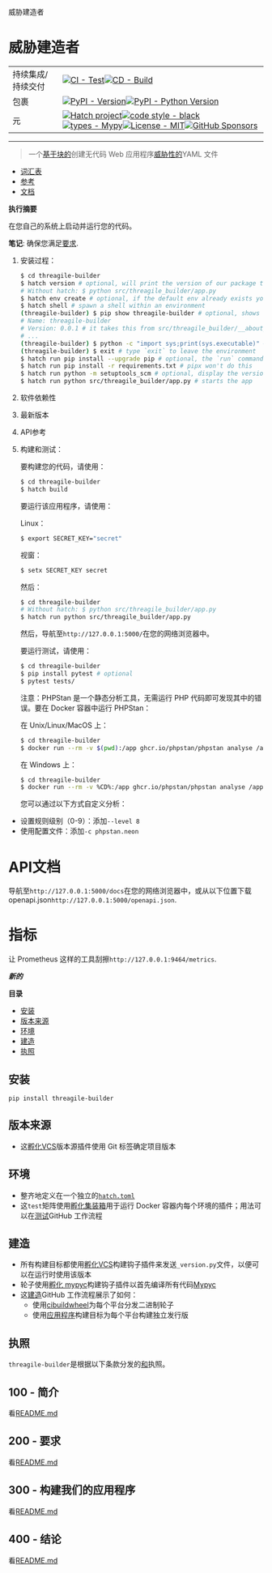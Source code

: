 威胁建造者

# 威胁建造者

|           |                                                                                                                                                                                                                                                                                                                                                                                                                                                                                                                                                                                                        |
| --------- | ------------------------------------------------------------------------------------------------------------------------------------------------------------------------------------------------------------------------------------------------------------------------------------------------------------------------------------------------------------------------------------------------------------------------------------------------------------------------------------------------------------------------------------------------------------------------------------------------------ |
| 持续集成/持续交付 | [![CI - Test](https://github.com/vanHeemstraSystems/threagile-builder/actions/workflows/test.yml/badge.svg)](https://github.com/vanHeemstraSystems/threagile-builder/actions/workflows/test.yml)[![CD - Build](https://github.com/vanHeemstraSystems/threagile-builder/actions/workflows/build.yml/badge.svg)](https://github.com/vanHeemstraSystems/threagile-builder/actions/workflows/build.yml)                                                                                                                                                                                                    |
| 包裹        | [![PyPI - Version](https://img.shields.io/pypi/v/threagile-builder.svg?logo=pypi&label=PyPI&logoColor=gold)](https://pypi.org/project/threagile-builder/)[![PyPI - Python Version](https://img.shields.io/pypi/pyversions/threagile-builder.svg?logo=python&label=Python&logoColor=gold)](https://pypi.org/project/threagile-builder/)                                                                                                                                                                                                                                                                 |
| 元         | [![Hatch project](https://img.shields.io/badge/%F0%9F%A5%9A-Hatch-4051b5.svg)](https://github.com/pypa/hatch)[![code style - black](https://img.shields.io/badge/code%20style-black-000000.svg)](https://github.com/psf/black)[![types - Mypy](https://img.shields.io/badge/types-Mypy-blue.svg)](https://github.com/ambv/black)[![License - MIT](https://img.shields.io/badge/license-MIT-9400d3.svg)](https://spdx.org/licenses/)[![GitHub Sponsors](https://img.shields.io/github/sponsors/vanHeemstraSystems?logo=GitHub%20Sponsors&style=social)](https://github.com/sponsors/vanHeemstraSystems) |

* * *

> 一个[基于块的](https://developers.google.com/blockly)创建无代码 Web 应用程序[威胁性的](https://threagile.io)YAML 文件

-   [词汇表](./GLOSSARY.md)
-   [参考](./REFERENCES.md)
-   [文档](./DOCUMENTATION.md)

**执行摘要**

在您自己的系统上启动并运行您的代码。

**笔记**: 确保您满足[要求](./200/README.md).

1.  安装过程：
    ```bash
    $ cd threagile-builder
    $ hatch version # optional, will print the version of our package to the terminal without modifying the source directory (e.g. `0.0.1`).
    # Without hatch: $ python src/threagile_builder/app.py
    $ hatch env create # optional, if the default env already exists you will be told
    $ hatch shell # spawn a shell within an environment
    (threagile-builder) $ pip show threagile-builder # optional, shows the project details, here 'threagile-builder', from `pyproject.toml`
    # Name: threagile-builder
    # Version: 0.0.1 # it takes this from src/threagile_builder/__about__.py
    # ...
    (threagile-builder) $ python -c "import sys;print(sys.executable)" # optional, see where your environment's python is located
    (threagile-builder) $ exit # type `exit` to leave the environment
    $ hatch run pip install --upgrade pip # optional, the `run` command allows you to execute commands in an environment as if you had already entered it.
    $ hatch run pip install -r requirements.txt # pipx won't do this
    $ hatch run python -m setuptools_scm # optional, display the version of our package and perform any side-effects like writing to a file. (here: `_version.py`)
    $ hatch run python src/threagile_builder/app.py # starts the app 
    ```
2.  软件依赖性
3.  最新版本
4.  API参考
5.  构建和测试：

    要构建您的代码，请使用：

    ```bash
    $ cd threagile-builder
    $ hatch build
    ```

    要运行该应用程序，请使用：

    Linux：

    ```bash
    $ export SECRET_KEY="secret"
    ```

    视窗：

    ```bash
    $ setx SECRET_KEY secret
    ```

    然后：

    ```bash
    $ cd threagile-builder
    # Without hatch: $ python src/threagile_builder/app.py
    $ hatch run python src/threagile_builder/app.py
    ```

    然后，导航至`http://127.0.0.1:5000/`在您的网络浏览器中。

    要运行测试，请使用：

    ```bash
    $ cd threagile-builder
    $ pip install pytest # optional
    $ pytest tests/
    ```

    注意：PHPStan 是一个静态分析工具，无需运行 PHP 代码即可发现其中的错误。要在 Docker 容器中运行 PHPStan：

    在 Unix/Linux/MacOS 上：

    ```bash
    $ cd threagile-builder
    $ docker run --rm -v $(pwd):/app ghcr.io/phpstan/phpstan analyse /app/src --level 8 -c phpstan.neon
    ```

    在 Windows 上：

    ```bash
    $ cd threagile-builder
    $ docker run --rm -v %CD%:/app ghcr.io/phpstan/phpstan analyse /app/src --level 8 -c phpstan.neon
    ```

    您可以通过以下方式自定义分析：

-   设置规则级别（0-9）：添加`--level 8`
-   使用配置文件：添加`-c phpstan.neon`

# API文档

导航至`http://127.0.0.1:5000/docs`在您的网络浏览器中，或从以下位置下载 openapi.json`http://127.0.0.1:5000/openapi.json`.

# 指标

让 Prometheus 这样的工具刮擦`http://127.0.0.1:9464/metrics`.

**_新的_**

**目录**

-   [安装](#installation)
-   [版本来源](#version-source)
-   [环境](#environments)
-   [建造](#build)
-   [执照](#license)

## 安装

```console
pip install threagile-builder
```

## 版本来源

-   这[孵化VCS](https://github.com/ofek/hatch-vcs)版本源插件使用 Git 标签确定项目版本

## 环境

-   整齐地定义在一个独立的[`hatch.toml`](https://hatch.pypa.io/latest/intro/#configuration)
-   这`test`矩阵使用[孵化集装箱](https://github.com/ofek/hatch-containers)用于运行 Docker 容器内每个环境的插件；用法可以在[测试](.github/workflows/test.yml)GitHub 工作流程

## 建造

-   所有构建目标都使用[孵化VCS](https://github.com/ofek/hatch-vcs)构建钩子插件来发送`_version.py`文件，以便可以在运行时使用该版本
-   轮子使用[孵化 mypyc](https://github.com/ofek/hatch-mypyc)构建钩子插件以首先编译所有代码[Mypyc](https://github.com/mypyc/mypyc)
-   这[建造](.github/workflows/build.yml)GitHub 工作流程展示了如何：
    -   使用[cibuildwheel](https://github.com/pypa/cibuildwheel)为每个平台分发二进制轮子
    -   使用[应用程序](https://hatch.pypa.io/latest/plugins/builder/app/)构建目标为每个平台构建独立发行版

## 执照

`threagile-builder`是根据以下条款分发的[和](https://spdx.org/licenses/MIT.html)执照。

## 100 - 简介

看[README.md](./100/README.md)

## 200 - 要求

看[README.md](./200/README.md)

## 300 - 构建我们的应用程序

看[README.md](./300/README.md)

## 400 - 结论

看[README.md](./400/README.md)
